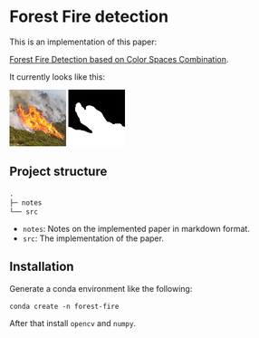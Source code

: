 # Forest Fire detection 

This is an implementation of this paper:

[Forest Fire Detection based on Color Spaces Combination](https://www.researchgate.net/publication/339262982_Forest_Fire_Detection_based_on_Color_Spaces_Combination?enrichId=rgreq-896e3d301a2073a570ef796ec7f3cc6d-XXX&enrichSource=Y292ZXJQYWdlOzMzOTI2Mjk4MjtBUzo4NjAwMDYxMDI2MDE3MjhAMTU4MjA1Mjg0MTUyMQ%3D%3D&el=1_x_3&_esc=publicationCoverPdf).

It currently looks like this:

![image](./assets/379_rgb.png)
![mask](./assets/mask.png)

## Project structure

```
.
├─ notes
└── src
```

- `notes`: Notes on the implemented paper in markdown format.
- `src`: The implementation of the paper.

## Installation

Generate a conda environment like the following:

```
conda create -n forest-fire
```

After that install `opencv` and `numpy`.
